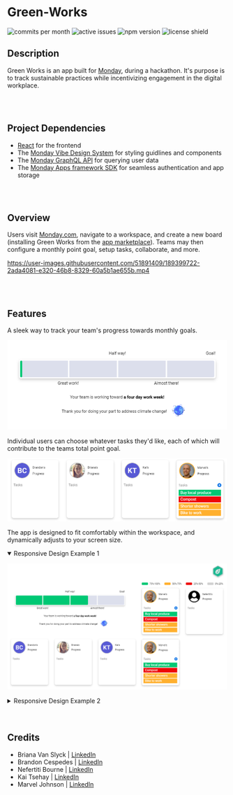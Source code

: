 # Green-Works

![commits per month](https://img.shields.io/github/commit-activity/m/marvjohnson/green-works)
![active issues](https://img.shields.io/github/issues/marvjohnson/green-works)
![npm version](https://img.shields.io/github/package-json/v/marvjohnson/green-works)
![license shield](https://img.shields.io/github/license/MarvJohnson/Green-Works)

## Description

Green Works is an app built for [Monday](https://www.monday.com), during a hackathon. It's purpose is to track sustainable practices while incentivizing engagement in the digital workplace.

</br>
</br>

## Project Dependencies

- [React](https://reactjs.org/) for the frontend
- The [Monday Vibe Design System](https://style.monday.com/) for styling guidlines and components
- The [Monday GraphQL API](https://developer.monday.com/api-reference/docs) for querying user data
- The [Monday Apps framework SDK](https://github.com/mondaycom/monday-sdk-js#mondaycom-apps-framework-sdk-for-javascript) for seamless authentication and app storage

</br>
</br>

## Overview

Users visit [Monday.com](https://www.monday.com), navigate to a workspace, and create a new board (installing Green Works from the [app marketplace](https://monday.com/marketplace)). Teams may then configure a monthly point goal, setup tasks, collaborate, and more.

https://user-images.githubusercontent.com/51891409/189399722-2ada4081-e320-46b8-8329-60a5b1ae655b.mp4

</br>
</br>

## Features

A sleek way to track your team's progress towards monthly goals.

![goal progress bar](./src/images/goal-progress-area.PNG)

Individual users can choose whatever tasks they'd like, each of which will contribute to the teams total point goal.

![progress card](./src/images/progress-card.PNG)

The app is designed to fit comfortably within the workspace, and dynamically adjusts to your screen size.

<details open>
<summary>Responsive Design Example 1</summary>

![responsive design2](./src/images/responsive.PNG)

</details>

<details>
<summary>Responsive Design Example 2</summary>

![responsive design](./src/images/responsive2.PNG)

</details>

</br>
</br>

## Credits

- Briana Van Slyck | [LinkedIn](https://www.linkedin.com/in/brianavanslyck/)
- Brandon Cespedes | [LinkedIn](https://www.linkedin.com/in/brandon-cespedes/)
- Nefertiti Bourne | [LinkedIn](https://www.linkedin.com/in/nefertitibourne/)
- Kai Tsehay | [LinkedIn](https://www.linkedin.com/in/kaiwashington/)
- Marvel Johnson | [LinkedIn](https://www.linkedin.com/in/marvel-johnson/)
